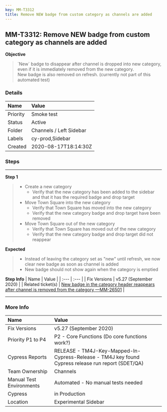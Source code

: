 ```yaml
---
key: MM-T3312
title: Remove NEW badge from custom category as channels are added
---
```


## MM-T3312: Remove NEW badge from custom category as channels are added

**Objective**

> <article>`New` badge to disappear after channel is dropped into new category, even if it is immediately removed from the new category.<br>New badge is also removed on refresh. (currently not part of this automated test)</article>

### Details

| Name     | Value                   |
| :------- | :---------------------- |
| Priority | Smoke test              |
| Status   | Active                  |
| Folder   | Channels / Left Sidebar |
| Labels   | cy-prod,Sidebar         |
| Created  | 2020-08-17T18:14:30Z    |

### Steps

<hr/>

**Step 1**

> <article><ul><li>Create a new category<ul><li>Verify that the new category has been added to the sidebar and that it has the required badge and drop target</li></ul></li><li>Move Town Square into the new category<ul><li>Verify that Town Square has moved into the new category</li><li>Verify that the new category badge and drop target have been removed</li></ul></li><li>Move Town Square out of the new category<ul><li>Verify that Town Square has moved out of the new category</li><li>Verify that the new category badge and drop target did not reappear</li></ul></li></ul></article>

**Expected**

> <article><ul><li>Instead of leaving the category set as "new" until refresh, we now clear new badge as soon as channel is added&nbsp;</li><li>New badge should not show again when the category is emptied&nbsp;</li></ul></article>

**Step Info**
| Name | Value |
| :--- | :--- |
| Fix Versions | v5.27 (September 2020) |
| Related ticket(s) | <a href="https://mattermost.atlassian.net/browse/MM-26501">New badge in the category header reappears after channel is removed from the category —MM-26501</a> |

<hr/>

### More Info

| Name                     | Value                                                                                              |
| :----------------------- | :------------------------------------------------------------------------------------------------- |
| Fix Versions             | v5.27 (September 2020)                                                                             |
| Priority P1 to P4        | P2 - Core Functions (Do core functions work?)                                                      |
| Cypress Reports          | RELEASE - TM4J-Key-Mapped-In-Cypress-Release - TM4J key found Cypress release run report (SDET/QA) |
| Team Ownership           | Channels                                                                                           |
| Manual Test Environments | Automated - No manual tests needed                                                                 |
| Cypress                  | in Production                                                                                      |
| Location                 | Experimental Sidebar                                                                               |
